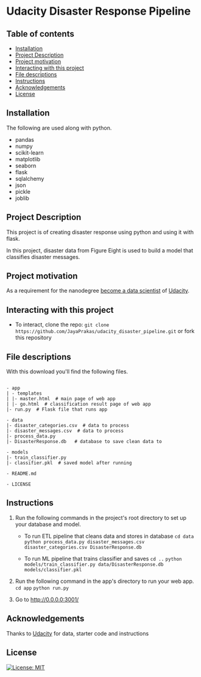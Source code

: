# Udacity Disaster Response Pipeline

## Table of contents

- [Installation](#installation)
- [Project Description](#Project-Description)
- [Project motivation](#project-motivation)
- [Interacting with this project](#Interacting-with-this-project)
- [File descriptions](#File-descriptions)
- [Instructions](#Instructions)
- [Acknowledgements](#Acknowledgements)
- [License](#License)


## Installation

The following are used along with python.

- pandas
- numpy
- scikit-learn
- matplotlib
- seaborn
- flask
- sqlalchemy
- json
- pickle
- joblib

## Project Description

This project is of creating disaster response using python and using it with flask.

In this project, disaster data from Figure Eight is used to build a model that classifies disaster messages.

## Project motivation

As a requirement for the nanodegree [become a data scientist](https://www.udacity.com/course/data-scientist-nanodegree--nd025) of [Udacity](https://www.udacity.com/).

## Interacting with this project

- To interact, clone the repo: `git clone https://github.com/JayaPrakas/udacity_disaster_pipeline.git` or fork this repository

## File descriptions

With this download you'll find the following files.

```text
    
- app
| - templates
| |- master.html  # main page of web app
| |- go.html  # classification result page of web app
|- run.py  # Flask file that runs app

- data
|- disaster_categories.csv  # data to process 
|- disaster_messages.csv  # data to process
|- process_data.py
|- DisasterResponse.db   # database to save clean data to

- models
|- train_classifier.py
|- classifier.pkl  # saved model after running

- README.md

- LICENSE

```

## Instructions

1. Run the following commands in the project's root directory to set up your database and model.

    - To run ETL pipeline that cleans data and stores in database
        `cd data`
        `python process_data.py disaster_messages.csv disaster_categories.csv DisasterResponse.db`
        
        
        
    - To run ML pipeline that trains classifier and saves
        `cd ..`
        `python models/train_classifier.py data/DisasterResponse.db models/classifier.pkl`

2. Run the following command in the app's directory to run your web app.
    `cd app`
    `python run.py`

3. Go to http://0.0.0.0:3001/

## Acknowledgements

Thanks to [Udacity](https://www.udacity.com/) for data, starter code and instructions

## License

[![License: MIT](https://img.shields.io/badge/License-MIT-yellow.svg)](https://opensource.org/licenses/MIT)


